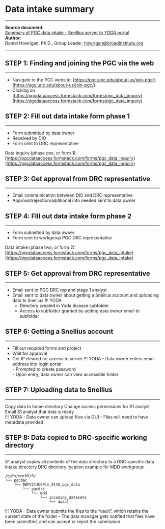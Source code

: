 # Data intake summary 
***
**Source document**: <br> 
[Summary of PGC data intake - Snellius server to YODA portal](https://docs.google.com/document/d/1VGSvFdKB4S-Tox3COG8II5Q340JXvrfE7RyQ9G9fByg/edit?tab=t.0) <br>
**Author**: <br> Daniel Howrigan, Ph.D., Group Leader, [howrigan@broadinstitute.org](mailto:howrigan@broadinstitute.org)<br> 

***
## STEP 1: Finding and joining the PGC via the web
***
- Navigate to the PGC website: [https://pgc.unc.edu/about-us/join-pgc/](https://pgc.unc.edu/about-us/join-pgc/) 
- Clicking on [https://pgcdataaccess.formstack.com/forms/pgc_data_inquiry](https://pgcdataaccess.formstack.com/forms/pgc_data_inquiry)

## STEP 2: Fill out data intake form phase 1
***
- Form submitted by data owner
- Received by DIO <br>
- Form sent to DRC representative <br>

Data inquiry (phase one, or form 1):
[https://pgcdataaccess.formstack.com/forms/pgc_data_inquiry](https://pgcdataaccess.formstack.com/forms/pgc_data_inquiry)


## STEP 3: Get approval from DRC representative
***
- Email communication between DIO and DRC representative
- Approval/rejection/additional info needed sent to data owner

## STEP 4: FIll out data intake form phase 2
***
- Form submitted by data owner
- Form sent to workgroup PGC DRC representative

Data intake (phase two, or form 2):
[https://pgcdataaccess.formstack.com/forms/pgc_data_intake](https://pgcdataaccess.formstack.com/forms/pgc_data_intake)

## STEP 5: Get approval from DRC representative
***
- Email sent to PGC DRC rep and  stage 1 analyst
- Email sent to data owner about getting a Snellius account and uploading data to Snellius
!!! YODA
    - Directory created in Yoda disease subfolder <br>
    - Access to subfolder granted by adding data owner email to subfolder

## STEP 6: Getting a Snellius account
***
- Fill out required forms and project
- Wait for approval
- Get IP cleared for access to server
!!! YODA
      - Data owner enters email address into login portal<br>
      - Prompted to create password<br>
      - Upon entry, data owner can view accessible folder <br>

## STEP 7: Uploading data to Snellius
***
Copy data to home directory
Change access permissions for S1 analyst
Email S1 analyst that data is ready<br>
!!! YODA
      - Data owner can upload files via GUI
      - Files will need to have metadata provided

## STEP 8: Data copied to DRC-specific working directory
***
S1 analyst copies all contents of the data directory to a DRC-specific data intake directory
DRC directory location example for MDD workgroup:
```
/gpfs/work5/0/
└── pgcdac
    └── DWFV2CJb8Piv_0116_pgc_data
        └── pgcdrc
            └── mdd
                └── incoming_datasets
                    └── data1

```
!!! YODA
      - Data owner submits the files to the “vault”, which retains the current state of the folder
      - The data manager gets notified that files have been submitted, and can accept or reject the submission
